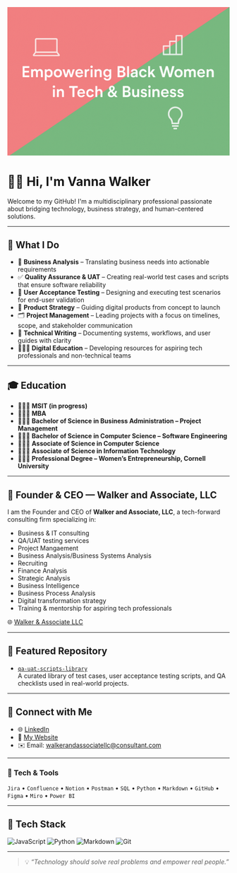 ![Empowering Black Women in Tech & Business](./banner.png)

# 👋🏽 Hi, I'm Vanna Walker

Welcome to my GitHub! I'm a multidisciplinary professional passionate about bridging technology, business strategy, and human-centered solutions.

---

## 💼 What I Do

- 🧠 **Business Analysis** – Translating business needs into actionable requirements  
- ✅ **Quality Assurance & UAT** – Creating real-world test cases and scripts that ensure software reliability  
- 🧪 **User Acceptance Testing** – Designing and executing test scenarios for end-user validation  
- 🚀 **Product Strategy** – Guiding digital products from concept to launch  
- 🗂 **Project Management** – Leading projects with a focus on timelines, scope, and stakeholder communication  
- 📝 **Technical Writing** – Documenting systems, workflows, and user guides with clarity  
- 👩🏽‍💻 **Digital Education** – Developing resources for aspiring tech professionals and non-technical teams

---

## 🎓 Education

- 👩🏽‍🎓 **MSIT (in progress)** 
- 👩🏽‍🎓 **MBA** 
- 👩🏽‍🎓 **Bachelor of Science in Business Administration – Project Management**  
- 👩🏽‍🎓 **Bachelor of Science in Computer Science – Software Engineering**  
- 👩🏽‍🎓 **Associate of Science in Computer Science**
- 👩🏽‍🎓 **Associate of Science in Information Technology** 
- 👩🏽‍🎓 **Professional Degree – Women’s Entrepreneurship, Cornell University**  

---

## 🏢 Founder & CEO — Walker and Associate, LLC

I am the Founder and CEO of **Walker and Associate, LLC**, a tech-forward consulting firm specializing in:

- Business & IT consulting  
- QA/UAT testing services
- Project Mangaement
- Business Analysis/Business Systems Analysis
- Recruiting
- Finance Analysis
- Strategic Analysis
- Business Intelligence
- Business Process Analysis  
- Digital transformation strategy  
- Training & mentorship for aspiring tech professionals

🌐 [Walker & Associate LLC](https://walkerandassociatellc.wordpress.com)

---

## 📂 Featured Repository

- [`qa-uat-scripts-library`](https://github.com/jovannahwalker/qa-uat-scripts-library)  
  A curated library of test cases, user acceptance testing scripts, and QA checklists used in real-world projects.

---

## 💬 Connect with Me

- 🌐 [LinkedIn](http://linkedin.com/in/jovannah) 
- 📝 [My Website](https://walkerandassociatellc.wordpress.com)
- ✉️ Email: walkerandassociatellc@consultant.com

---

### 📌 Tech & Tools

`Jira` • `Confluence` • `Notion` • `Postman` • `SQL` • `Python` • `Markdown` • `GitHub` • `Figma` • `Miro` • `Power BI`

---

## 🧰 Tech Stack
![JavaScript](https://img.shields.io/badge/-JavaScript-black?style=flat-square&logo=javascript)
![Python](https://img.shields.io/badge/-Python-black?style=flat-square&logo=python)
![Markdown](https://img.shields.io/badge/-Markdown-black?style=flat-square&logo=markdown)
![Git](https://img.shields.io/badge/-Git-black?style=flat-square&logo=git)

---


> 💡 *“Technology should solve real problems and empower real people.”*
